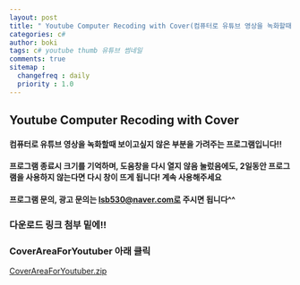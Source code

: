 ```yaml
---
layout: post
title: " Youtube Computer Recoding with Cover(컴퓨터로 유튜브 영상을 녹화할때 보이고싶지 않은 부분을 가려주는 프로그램) "
categories: c#
author: boki
tags: c# youtube thumb 유튜브 썸네일
comments: true
sitemap :
  changefreq : daily
  priority : 1.0
---
```


## Youtube Computer Recoding with Cover

#### 컴퓨터로 유튜브 영상을 녹화할때 보이고싶지 않은 부분을 가려주는 프로그램입니다!!
#### 프로그램 종료시 크기를 기억하며, 도움창을 다시 열지 않음 눌렀음에도, 2일동안 프로그램을 사용하지 않는다면 다시 창이 뜨게 됩니다! 계속 사용해주세요
#### 프로그램 문의, 광고 문의는 lsb530@naver.com로 주시면 됩니다^^
### 다운로드 링크 첨부 밑에!!

### CoverAreaForYoutuber 아래 클릭
[CoverAreaForYoutuber.zip](https://github.com/lsb530/lsb530.github.io/files/4570019/CoverAreaForYoutuber.zip)